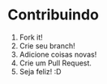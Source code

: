 # Contribuindo

1. Fork it!
2. Crie seu branch!
3. Adicione coisas novas!
4. Crie um Pull Request.
5. Seja feliz! :D